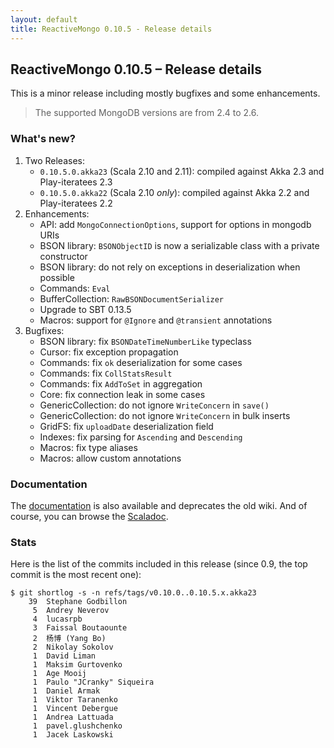 ```yaml
---
layout: default
title: ReactiveMongo 0.10.5 - Release details
---
```


## ReactiveMongo 0.10.5 – Release details

This is a minor release including mostly bugfixes and some enhancements.

> The supported MongoDB versions are from 2.4 to 2.6.

### What's new?

1. Two Releases:
    - `0.10.5.0.akka23` (Scala 2.10 and 2.11): compiled against Akka 2.3 and Play-iteratees 2.3
    - `0.10.5.0.akka22` (Scala 2.10 _only_): compiled against Akka 2.2 and Play-iteratees 2.2
2. Enhancements:
    - API: add `MongoConnectionOptions`, support for options in mongodb URIs
    - BSON library: `BSONObjectID` is now a serializable class with a private constructor
    - BSON library: do not rely on exceptions in deserialization when possible
    - Commands: `Eval`
    - BufferCollection: `RawBSONDocumentSerializer`
    - Upgrade to SBT 0.13.5
    - Macros: support for `@Ignore` and `@transient` annotations
3. Bugfixes:
    - BSON library: fix `BSONDateTimeNumberLike` typeclass
    - Cursor: fix exception propagation
    - Commands: fix `ok` deserialization for some cases
    - Commands: fix `CollStatsResult`
    - Commands: fix `AddToSet` in aggregation
    - Core: fix connection leak in some cases
    - GenericCollection: do not ignore `WriteConcern` in `save()`
    - GenericCollection: do not ignore `WriteConcern` in bulk inserts
    - GridFS: fix `uploadDate` deserialization field
    - Indexes: fix parsing for `Ascending` and `Descending`
    - Macros: fix type aliases
    - Macros: allow custom annotations

### Documentation

The [documentation](index.html) is also available and deprecates the old wiki. And of course, you can browse the [Scaladoc](../api/index.html).

### Stats

Here is the list of the commits included in this release (since 0.9, the top commit is the most recent one):

~~~
$ git shortlog -s -n refs/tags/v0.10.0..0.10.5.x.akka23
    39  Stephane Godbillon
     5  Andrey Neverov
     4  lucasrpb
     3  Faissal Boutaounte
     2  杨博 (Yang Bo)
     2  Nikolay Sokolov
     1  David Liman
     1  Maksim Gurtovenko
     1  Age Mooij
     1  Paulo "JCranky" Siqueira
     1  Daniel Armak
     1  Viktor Taranenko
     1  Vincent Debergue
     1  Andrea Lattuada
     1  pavel.glushchenko
     1  Jacek Laskowski
~~~
